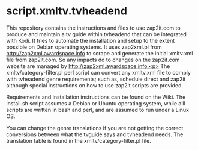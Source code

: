 # script.xmltv.tvheadend
This repository contains the instructions and files to use zap2it.com to produce and maintain a tv guide within tvheadend that can be integrated with Kodi. It tries to automate the installation and setup to the extent possible on Debian operating systems.  It uses zap2xml.pl from http://zap2xml.awardspace.info to scrape and generate the initial xmltv.xml file from zap2it.com.  So any impacts do to changes on the zap2it.com website are managed by http://zap2xml.awardspace.info.<p>
The xmltv/category-filter.pl perl script can convert any xmltv.xml file to comply with tvheadend genre requirements; such as, schedule direct and zap2it although special instructions on how to use zap2it scripts are provided.<p>
Requirements and installation instructions can be found on the Wiki.  The install.sh script assumes a Debian or Ubuntu operating system, while alll scripts are written in bash and perl, and are assumed to run under a Linux OS.<p>
You can change the genre translations if you are not getting the correct conversions between what the tvguide says and tvheadend needs. The translation table is found in the xmltv/category-filter.pl file.
